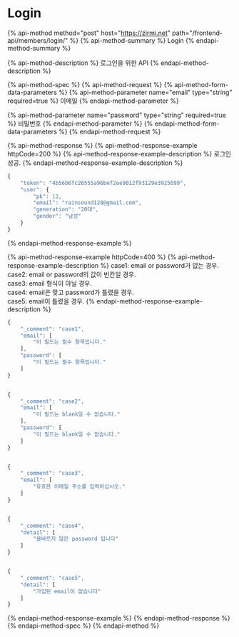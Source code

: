 # Login

{% api-method method="post" host="https://zirmi.net" path="/frontend-api/members/login/" %}
{% api-method-summary %}
Login
{% endapi-method-summary %}

{% api-method-description %}
로그인을 위한 API
{% endapi-method-description %}

{% api-method-spec %}
{% api-method-request %}
{% api-method-form-data-parameters %}
{% api-method-parameter name="email" type="string" required=true %}
이메일
{% endapi-method-parameter %}

{% api-method-parameter name="password" type="string" required=true %}
비밀번호
{% endapi-method-parameter %}
{% endapi-method-form-data-parameters %}
{% endapi-method-request %}

{% api-method-response %}
{% api-method-response-example httpCode=200 %}
{% api-method-response-example-description %}
로그인 성공.
{% endapi-method-response-example-description %}

```javascript
{
    "token": "4b56b6fc26555a96bef2ee9012f93129e3925b99",
    "user": {
        "pk": 11,
        "email": "rainsound128@gmail.com",
        "generation": "20대",
        "gender": "남성"
    }
}
```
{% endapi-method-response-example %}

{% api-method-response-example httpCode=400 %}
{% api-method-response-example-description %}
case1: email or password가 없는 경우.  
case2: email or password의 값이 빈칸일 경우.  
case3: email 형식이 아닐 경우.  
case4: email은 맞고 password가 틀렸을 경우.  
case5: email이 틀렸을 경우.
{% endapi-method-response-example-description %}

```javascript
{
    "_comment": "case1",
    "email": [
        "이 필드는 필수 항목입니다."
    ],
    "password": [
        "이 필드는 필수 항목입니다."
    ]
}


{
    "_comment": "case2",
    "email": [
        "이 필드는 blank일 수 없습니다."
    ],
    "password": [
        "이 필드는 blank일 수 없습니다."
    ]
}


{
    "_comment": "case3",
    "email": [
        "유효한 이메일 주소를 입력하십시오."
    ]
}


{
    "_comment": "case4",
    "detail": [
        "올바르지 않은 password 입니다"
    ]
}


{
    "_comment": "case5",
    "detail": [
        "가입된 email이 없습니다"
    ]
}
```
{% endapi-method-response-example %}
{% endapi-method-response %}
{% endapi-method-spec %}
{% endapi-method %}

